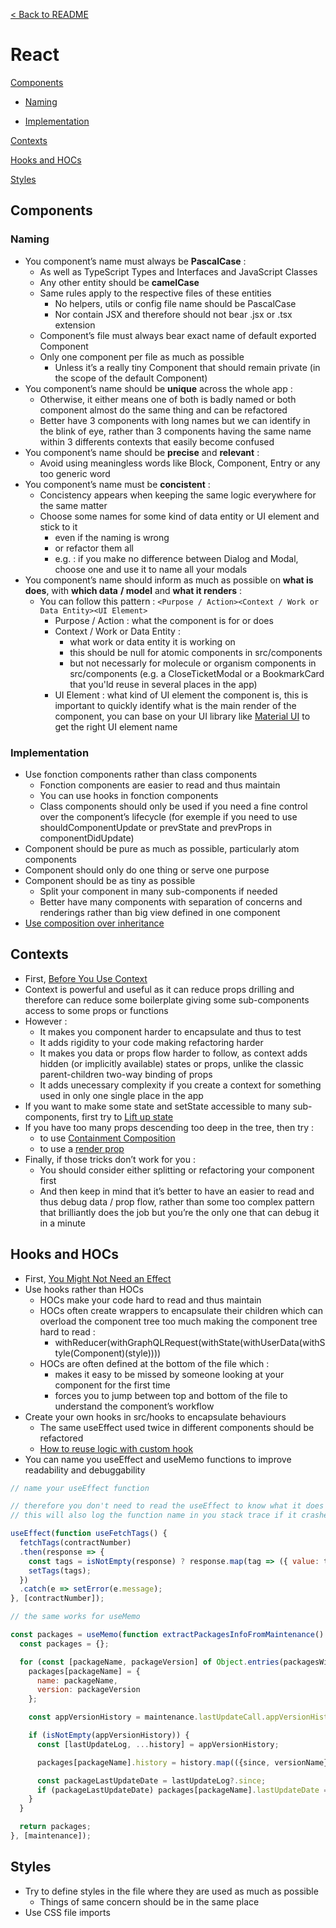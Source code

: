 ﻿[< Back to README](../README.md)

# **React**

[Components](#components)

- [Naming](#naming)

- [Implementation](#implementation)

[Contexts](#contexts)

[Hooks and HOCs](#hooks-and-hocs)

[Styles](#styles)

## **Components**

### **Naming**

- You component’s name must always be **PascalCase** :
  - As well as TypeScript Types and Interfaces and JavaScript Classes
  - Any other entity should be **camelCase**
  - Same rules apply to the respective files of these entities
    - No helpers, utils or config file name should be PascalCase
    - Nor contain JSX and therefore should not bear .jsx or .tsx extension
  - Component’s file must always bear exact name of default exported Component
  - Only one component per file as much as possible
    - Unless it’s a really tiny Component that should remain private (in the scope of the default Component)
- You component’s name should be **unique** across the whole app :
  - Otherwise, it either means one of both is badly named or both component almost do the same thing and can be refactored
  - Better have 3 components with long names but we can identify in the blink of eye, rather than 3 components having the same name within 3 differents contexts that easily become confused
- You component’s name should be **precise** and **relevant** :
  - Avoid using meaningless words like Block, Component, Entry or any too generic word
- You component’s name must be **concistent** :
  - Concistency appears when keeping the same logic everywhere for the same matter
  - Choose some names for some kind of data entity or UI element and stick to it
    - even if the naming is wrong
    - or refactor them all
    - e.g. : if you make no difference between Dialog and Modal, choose one and use it to name all your modals
- You component’s name should inform as much as possible on **what is does**, with **which data** **/ model** and **what it renders** :
  - You can follow this pattern : `<Purpose / Action><Context / Work or Data Entity><UI Element>`
    - Purpose / Action : what the component is for or does
    - Context / Work or Data Entity :
      - what work or data entity it is working on
      - this should be null for atomic components in src/components
      - but not necessarly for molecule or organism components in src/components (e.g. a CloseTicketModal or a BookmarkCard that you'ld reuse in several places in the app)
    - UI Element : what kind of UI element the component is, this is important to quickly identify what is the main render of the component, you can base on your UI library like [Material UI](https://v5-0-6.mui.com/components/autocomplete/) to get the right UI element name

### **Implementation**

- Use fonction components rather than class components
  - Fonction components are easier to read and thus maintain
  - You can use hooks in fonction components
  - Class components should only be used if you need a fine control over the component’s lifecycle (for exemple if you need to use shouldComponentUpdate or prevState and prevProps in componentDidUpdate)
- Component should be pure as much as possible, particularly atom components
- Component should only do one thing or serve one purpose
- Component should be as tiny as possible
  - Split your component in many sub-components if needed
  - Better have many components with separation of concerns and renderings rather than big view defined in one component
- [Use composition over inheritance](https://fr.legacy.reactjs.org/docs/composition-vs-inheritance.html)

## **Contexts**

- First, [Before You Use Context](https://react.dev/learn/passing-data-deeply-with-context#before-you-use-context)
- Context is powerful and useful as it can reduce props drilling and therefore can reduce some boilerplate giving some sub-components access to some props or functions
- However :
  - It makes you component harder to encapsulate and thus to test
  - It adds rigidity to your code making refactoring harder
  - It makes you data or props flow harder to follow, as context adds hidden (or implicitly available) states or props, unlike the classic parent-children two-way binding of props
  - It adds unecessary complexity if you create a context for something used in only one single place in the app
- If you want to make some state and setState accessible to many sub-components, first try to [Lift up state](https://react.dev/learn/sharing-state-between-components#lifting-state-up-by-example)
- If you have too many props descending too deep in the tree, then try :
  - to use [Containment Composition](https://fr.legacy.reactjs.org/docs/composition-vs-inheritance.html)
  - to use a [render prop](https://fr.legacy.reactjs.org/docs/render-props.html)
- Finally, if those tricks don’t work for you :
  - You should consider either splitting or refactoring your component first
  - And then keep in mind that it’s better to have an easier to read and thus debug data / prop flow, rather than some too complex pattern that brilliantly does the job but you’re the only one that can debug it in a minute

## **Hooks and HOCs**

- First, [You Might Not Need an Effect](https://react.dev/learn/you-might-not-need-an-effect)
- Use hooks rather than HOCs
  - HOCs make your code hard to read and thus maintain
  - HOCs often create wrappers to encapsulate their children which can overload the component tree too much making the component tree hard to read :
    - withReducer(withGraphQLRequest(withState(withUserData(withStyle(Component)(style))))
  - HOCs are often defined at the bottom of the file which :
    - makes it easy to be missed by someone looking at your component for the first time
    - forces you to jump between top and bottom of the file to understand the component’s workflow
- Create your own hooks in src/hooks to encapsulate behaviours
  - The same useEffect used twice in different components should be refactored
  - [How to reuse logic with custom hook](https://react.dev/learn/reusing-logic-with-custom-hooks)
- You can name you useEffect and useMemo functions to improve readability and debuggability

```jsx
// name your useEffect function

// therefore you don't need to read the useEffect to know what it does
// this will also log the function name in you stack trace if it crashes

useEffect(function useFetchTags() {
  fetchTags(contractNumber)
  .then(response => {
    const tags = isNotEmpty(response) ? response.map(tag => ({ value: tag, label: tag })) : [];
    setTags(tags);
  })
  .catch(e => setError(e.message);
}, [contractNumber]);
```

```jsx
// the same works for useMemo

const packages = useMemo(function extractPackagesInfoFromMaintenance() { 
  const packages = {};

  for (const [packageName, packageVersion] of Object.entries(packagesWithVersion)) {
    packages[packageName] = {
      name: packageName,
      version: packageVersion
    };

    const appVersionHistory = maintenance.lastUpdateCall.appVersionHistorical.find(appVersionHistory => appVersionHistory?.packageName === packageName)?.history;

    if (isNotEmpty(appVersionHistory)) {
      const [lastUpdateLog, ...history] = appVersionHistory;

      packages[packageName].history = history.map(({since, versionName}) => ({updateDate: tsToFullDate(since), version: versionName}));

      const packageLastUpdateDate = lastUpdateLog?.since;
      if (packageLastUpdateDate) packages[packageName].lastUpdateDate = tsToFullDate(packageLastUpdateDate);
    }
  }

  return packages;
}, [maintenance]);
```

## **Styles**

- Try to define styles in the file where they are used as much as possible
  - Things of same concern should be in the same place
- Use CSS file imports
